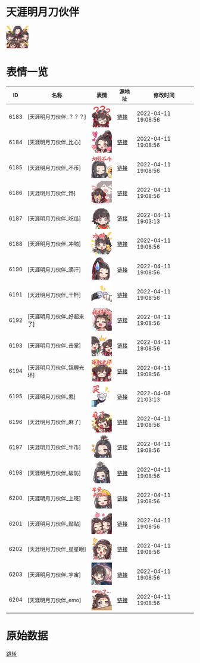 # 天涯明月刀伙伴

<img src="./cover.png" height="60" alt="cover" />

# 表情一览

|ID|名称|表情|源地址|修改时间|
|----|----|----|----|----|
|6183|[天涯明月刀伙伴_？？？]|<img src="./pic/006183_%5B天涯明月刀伙伴_？？？%5D.png" height="60" alt="？？？"/>|[链接](http://i0.hdslb.com/bfs/emote/6b7815e08667c6fd7905b7c640c5b46b2bc4dec0.png)|2022-04-11 19:08:56|
|6184|[天涯明月刀伙伴_比心]|<img src="./pic/006184_%5B天涯明月刀伙伴_比心%5D.png" height="60" alt="比心"/>|[链接](http://i0.hdslb.com/bfs/emote/7e4af0d0939484bebb7b0bc8f4f8e059954eaebd.png)|2022-04-11 19:08:56|
|6185|[天涯明月刀伙伴_不币]|<img src="./pic/006185_%5B天涯明月刀伙伴_不币%5D.png" height="60" alt="不币"/>|[链接](http://i0.hdslb.com/bfs/emote/f8bcbf23ba196b40f39aeacfc9037e8724e3a7d5.png)|2022-04-11 19:08:56|
|6186|[天涯明月刀伙伴_馋]|<img src="./pic/006186_%5B天涯明月刀伙伴_馋%5D.png" height="60" alt="馋"/>|[链接](http://i0.hdslb.com/bfs/emote/0467b117ad55f21d2b13b8230dc28bc06039d842.png)|2022-04-11 19:08:56|
|6187|[天涯明月刀伙伴_吃瓜]|<img src="./pic/006187_%5B天涯明月刀伙伴_吃瓜%5D.png" height="60" alt="吃瓜"/>|[链接](http://i0.hdslb.com/bfs/emote/9860f5367a6a3a8f56da76d3a59adb961de8060c.png)|2022-04-11 19:03:13|
|6188|[天涯明月刀伙伴_冲鸭]|<img src="./pic/006188_%5B天涯明月刀伙伴_冲鸭%5D.png" height="60" alt="冲鸭"/>|[链接](http://i0.hdslb.com/bfs/emote/81ee1236914d7362bdf005c5d26b7a3453820201.png)|2022-04-11 19:08:56|
|6190|[天涯明月刀伙伴_滴汗]|<img src="./pic/006190_%5B天涯明月刀伙伴_滴汗%5D.png" height="60" alt="滴汗"/>|[链接](http://i0.hdslb.com/bfs/emote/5a1b1e5a0f1488ab89ed6ee4b8d13501264b99cd.png)|2022-04-11 19:08:56|
|6191|[天涯明月刀伙伴_干杯]|<img src="./pic/006191_%5B天涯明月刀伙伴_干杯%5D.png" height="60" alt="干杯"/>|[链接](http://i0.hdslb.com/bfs/emote/2fb3bfd0261af534bd78fc7333ba4481740fe69c.png)|2022-04-11 19:08:56|
|6192|[天涯明月刀伙伴_好起来了]|<img src="./pic/006192_%5B天涯明月刀伙伴_好起来了%5D.png" height="60" alt="好起来了"/>|[链接](http://i0.hdslb.com/bfs/emote/5a8192def39c5cf009ad624169ebc2d560b2c899.png)|2022-04-11 19:08:56|
|6193|[天涯明月刀伙伴_击掌]|<img src="./pic/006193_%5B天涯明月刀伙伴_击掌%5D.png" height="60" alt="击掌"/>|[链接](http://i0.hdslb.com/bfs/emote/b8eb69e071a7071aef2cf0c0b1ef1a201aaefa51.png)|2022-04-11 19:08:56|
|6194|[天涯明月刀伙伴_锦鲤光环]|<img src="./pic/006194_%5B天涯明月刀伙伴_锦鲤光环%5D.png" height="60" alt="锦鲤光环"/>|[链接](http://i0.hdslb.com/bfs/emote/02129e557b9f70d09c325f01b689714ef98e83fc.png)|2022-04-11 19:08:56|
|6195|[天涯明月刀伙伴_氪]|<img src="./pic/006195_%5B天涯明月刀伙伴_氪%5D.png" height="60" alt="氪"/>|[链接](http://i0.hdslb.com/bfs/emote/cdb9933b5e50376000330af7fe4dc28879e4539c.png)|2022-04-08 21:03:13|
|6196|[天涯明月刀伙伴_麻了]|<img src="./pic/006196_%5B天涯明月刀伙伴_麻了%5D.png" height="60" alt="麻了"/>|[链接](http://i0.hdslb.com/bfs/emote/86be7d6f7883ba8f207fbc96a699b2717cc15611.png)|2022-04-11 19:08:56|
|6197|[天涯明月刀伙伴_牛币]|<img src="./pic/006197_%5B天涯明月刀伙伴_牛币%5D.png" height="60" alt="牛币"/>|[链接](http://i0.hdslb.com/bfs/emote/48d32f1f7f5edc315992cfc5238a3fe6887fcb5f.png)|2022-04-11 19:08:56|
|6198|[天涯明月刀伙伴_破防]|<img src="./pic/006198_%5B天涯明月刀伙伴_破防%5D.png" height="60" alt="破防"/>|[链接](http://i0.hdslb.com/bfs/emote/95bc72b544f80969c1d4b5addeb26701bdd95252.png)|2022-04-11 19:08:56|
|6200|[天涯明月刀伙伴_上班]|<img src="./pic/006200_%5B天涯明月刀伙伴_上班%5D.png" height="60" alt="上班"/>|[链接](http://i0.hdslb.com/bfs/emote/1d206ad102f1d933f16e52924114b6ccf8871a5b.png)|2022-04-11 19:08:56|
|6201|[天涯明月刀伙伴_贴贴]|<img src="./pic/006201_%5B天涯明月刀伙伴_贴贴%5D.png" height="60" alt="贴贴"/>|[链接](http://i0.hdslb.com/bfs/emote/177a78f55144a51ac52a184162c04ca4b03574b4.png)|2022-04-11 19:08:56|
|6202|[天涯明月刀伙伴_星星眼]|<img src="./pic/006202_%5B天涯明月刀伙伴_星星眼%5D.png" height="60" alt="星星眼"/>|[链接](http://i0.hdslb.com/bfs/emote/49cdf953fdb5a8ce4e3b695c52b095efc388945c.png)|2022-04-11 19:08:56|
|6203|[天涯明月刀伙伴_宇宙]|<img src="./pic/006203_%5B天涯明月刀伙伴_宇宙%5D.png" height="60" alt="宇宙"/>|[链接](http://i0.hdslb.com/bfs/emote/0b5def23161838315ca0b2c16d72bcb442bc2365.png)|2022-04-11 19:08:56|
|6204|[天涯明月刀伙伴_emo]|<img src="./pic/006204_%5B天涯明月刀伙伴_emo%5D.png" height="60" alt="emo"/>|[链接](http://i0.hdslb.com/bfs/emote/8b0cf44f7311445e1590391c7a091a664bad353b.png)|2022-04-11 19:08:56|

# 原始数据

[跳转](./raw.json)

